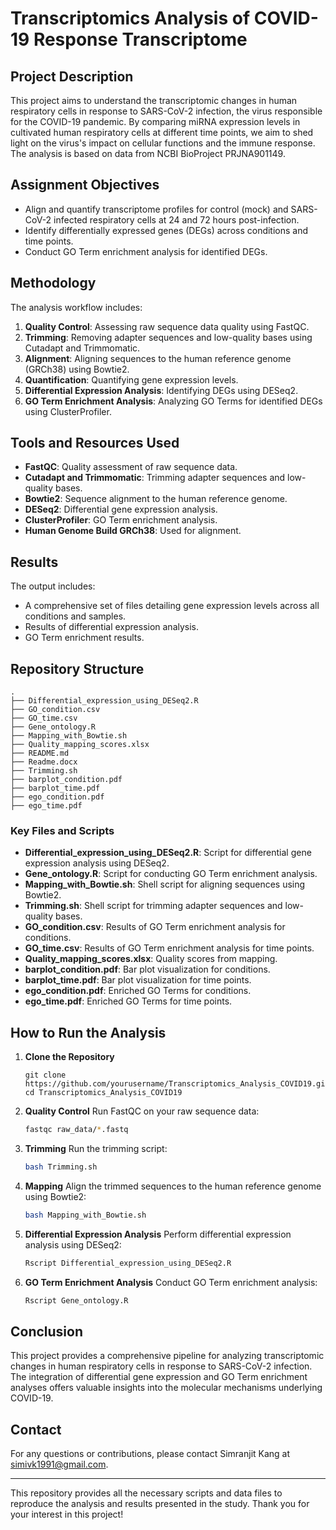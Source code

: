 # Transcriptomics Analysis of COVID-19 Response Transcriptome

## Project Description
This project aims to understand the transcriptomic changes in human respiratory cells in response to SARS-CoV-2 infection, the virus responsible for the COVID-19 pandemic. By comparing miRNA expression levels in cultivated human respiratory cells at different time points, we aim to shed light on the virus's impact on cellular functions and the immune response. The analysis is based on data from NCBI BioProject PRJNA901149.

## Assignment Objectives
- Align and quantify transcriptome profiles for control (mock) and SARS-CoV-2 infected respiratory cells at 24 and 72 hours post-infection.
- Identify differentially expressed genes (DEGs) across conditions and time points.
- Conduct GO Term enrichment analysis for identified DEGs.

## Methodology
The analysis workflow includes:
1. **Quality Control**: Assessing raw sequence data quality using FastQC.
2. **Trimming**: Removing adapter sequences and low-quality bases using Cutadapt and Trimmomatic.
3. **Alignment**: Aligning sequences to the human reference genome (GRCh38) using Bowtie2.
4. **Quantification**: Quantifying gene expression levels.
5. **Differential Expression Analysis**: Identifying DEGs using DESeq2.
6. **GO Term Enrichment Analysis**: Analyzing GO Terms for identified DEGs using ClusterProfiler.

## Tools and Resources Used
- **FastQC**: Quality assessment of raw sequence data.
- **Cutadapt and Trimmomatic**: Trimming adapter sequences and low-quality bases.
- **Bowtie2**: Sequence alignment to the human reference genome.
- **DESeq2**: Differential gene expression analysis.
- **ClusterProfiler**: GO Term enrichment analysis.
- **Human Genome Build GRCh38**: Used for alignment.

## Results
The output includes:
- A comprehensive set of files detailing gene expression levels across all conditions and samples.
- Results of differential expression analysis.
- GO Term enrichment results.

## Repository Structure
```
.
├── Differential_expression_using_DESeq2.R
├── GO_condition.csv
├── GO_time.csv
├── Gene_ontology.R
├── Mapping_with_Bowtie.sh
├── Quality_mapping_scores.xlsx
├── README.md
├── Readme.docx
├── Trimming.sh
├── barplot_condition.pdf
├── barplot_time.pdf
├── ego_condition.pdf
├── ego_time.pdf
```

### Key Files and Scripts
- **Differential_expression_using_DESeq2.R**: Script for differential gene expression analysis using DESeq2.
- **Gene_ontology.R**: Script for conducting GO Term enrichment analysis.
- **Mapping_with_Bowtie.sh**: Shell script for aligning sequences using Bowtie2.
- **Trimming.sh**: Shell script for trimming adapter sequences and low-quality bases.
- **GO_condition.csv**: Results of GO Term enrichment analysis for conditions.
- **GO_time.csv**: Results of GO Term enrichment analysis for time points.
- **Quality_mapping_scores.xlsx**: Quality scores from mapping.
- **barplot_condition.pdf**: Bar plot visualization for conditions.
- **barplot_time.pdf**: Bar plot visualization for time points.
- **ego_condition.pdf**: Enriched GO Terms for conditions.
- **ego_time.pdf**: Enriched GO Terms for time points.

## How to Run the Analysis
1. **Clone the Repository**
   ```
   git clone https://github.com/yourusername/Transcriptomics_Analysis_COVID19.git
   cd Transcriptomics_Analysis_COVID19
   ```

2. **Quality Control**
   Run FastQC on your raw sequence data:
   ```sh
   fastqc raw_data/*.fastq
   ```

3. **Trimming**
   Run the trimming script:
   ```sh
   bash Trimming.sh
   ```

4. **Mapping**
   Align the trimmed sequences to the human reference genome using Bowtie2:
   ```sh
   bash Mapping_with_Bowtie.sh
   ```

5. **Differential Expression Analysis**
   Perform differential expression analysis using DESeq2:
   ```R
   Rscript Differential_expression_using_DESeq2.R
   ```

6. **GO Term Enrichment Analysis**
   Conduct GO Term enrichment analysis:
   ```R
   Rscript Gene_ontology.R
   ```

## Conclusion
This project provides a comprehensive pipeline for analyzing transcriptomic changes in human respiratory cells in response to SARS-CoV-2 infection. The integration of differential gene expression and GO Term enrichment analyses offers valuable insights into the molecular mechanisms underlying COVID-19.

## Contact
For any questions or contributions, please contact Simranjit Kang at simivk1991@gmail.com.

---

This repository provides all the necessary scripts and data files to reproduce the analysis and results presented in the study. Thank you for your interest in this project!
